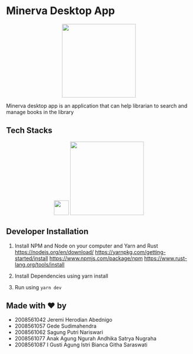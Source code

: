 # Minerva Desktop App

<p align="center">
	<img src="https://i.ibb.co/F8Gz5CH/Instagram-post-26.png" width="200px">
</p>

Minerva desktop app is an application that can help librarian to search and manage books in the library

## Tech Stacks

<p align="center">  
<img height="40" src="https://img.shields.io/badge/react-%2320232a.svg?style=for-the-badge&logo=react&logoColor=%2361DAFB"> 
<img width="200" src="https://img.shields.io/badge/tailwindcss-%2338B2AC.svg?style=for-the-badge&logo=tailwind-css&logoColor=white"> 
</p>

## Developer Installation

1. Install NPM and Node on your computer and Yarn and Rust
https://nodejs.org/en/download/
https://yarnpkg.com/getting-started/install
https://www.npmjs.com/package/npm
https://www.rust-lang.org/tools/install

2. Install Dependencies using yarn install

3. Run using `yarn dev`

## Made with :heart: by
- 2008561042 Jeremi Herodian Abednigo 
- 2008561057 Gede Sudimahendra 
- 2008561062 Sagung Putri Nariswari 
- 2008561077 Anak Agung Ngurah Andhika Satrya Nugraha 
- 2008561087 I Gusti Agung Istri Bianca Githa Saraswati

